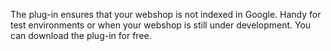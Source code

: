 The plug-in ensures that your webshop is not indexed in Google. Handy for test environments or when your webshop is still under development. You can download the plug-in for free.
